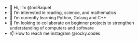 - 👋 Hi, I’m @msRaquel
- 👀 I’m interested in reading, science, and mathematics
- 🌱 I’m currently learning Python, Golang and C++
- 💞️ I’m looking to collaborate on beginner projects to strengthen understanding of computers and software
- 📫 How to reach me instagram @rocky.codes

<!---
msRaquel/msRaquel is a ✨ special ✨ repository because its `README.md` (this file) appears on your GitHub profile.
You can click the Preview link to take a look at your changes.
--->
